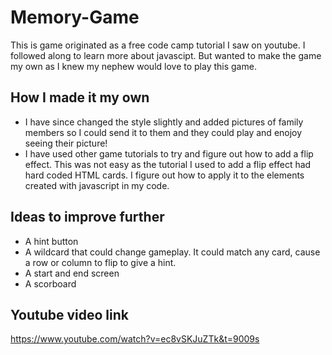 # Memory-Game
This is game originated as a free code camp tutorial I saw on youtube. 
I followed along to learn more about javascipt.
But wanted to make the game my own as I knew my nephew would love to play this game.

## How I made it my own
* I have since changed the style slightly and added pictures of family members so I could send it to them and they could play and enojoy seeing their picture!
* I have used other game tutorials to try and figure out how to add a flip effect. This was not easy as the tutorial I used to add a flip effect had hard coded HTML cards. I figure out how to apply it to the elements created with javascript in my code.

## Ideas to improve further
* A hint button
* A wildcard that could change gameplay. It could match any card, cause a row or column to flip to give a hint.
* A start and end screen
* A scorboard

## Youtube video link 
https://www.youtube.com/watch?v=ec8vSKJuZTk&t=9009s